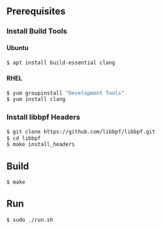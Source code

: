 ## Prerequisites

### Install Build Tools

#### Ubuntu
```bash
$ apt install build-essential clang
```

#### RHEL
```bash
$ yum groupinstall "Development Tools"
$ yum install clang
```

### Install libbpf Headers
```bash
$ git clone https://github.com/libbpf/libbpf.git
$ cd libbpf
$ make install_headers
```

## Build
```bash
$ make
```

## Run
```bash
$ sudo ./run.sh
```
